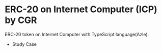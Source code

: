 # ERC-20 on Internet Computer (ICP) by CGR


ERC-20 token on Internet Computer with TypeScript language(Azle).
- Study Case
